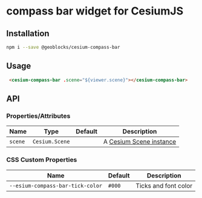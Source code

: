 # compass bar widget for CesiumJS

## Installation

```bash
npm i --save @geoblocks/cesium-compass-bar
```

## Usage

```html
 <cesium-compass-bar .scene="${viewer.scene}"></cesium-compass-bar>
```

## API

### Properties/Attributes

| Name            | Type             | Default         | Description
| --------------- | ---------------- | --------------- | -----------
| `scene`         | `Cesium.Scene`   |                 | A [Cesium Scene instance](https://cesium.com/docs/cesiumjs-ref-doc/Scene.html)

### CSS Custom Properties

| Name                                | Default | Description
| ----------------------------------- | ------- | -----------
| `--esium-compass-bar-tick-color`    | `#000`  | Ticks and font color
